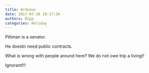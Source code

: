 ```yaml
---
title: Arduous
date: 2017-07-26 10:17:34
authors: Ripp
categories: Holiday
---
```


 Pittman is a senator.

He doestn need public contracts.

What is wrong with people around here? We do not owe trip a living!!

Ignorant!!!